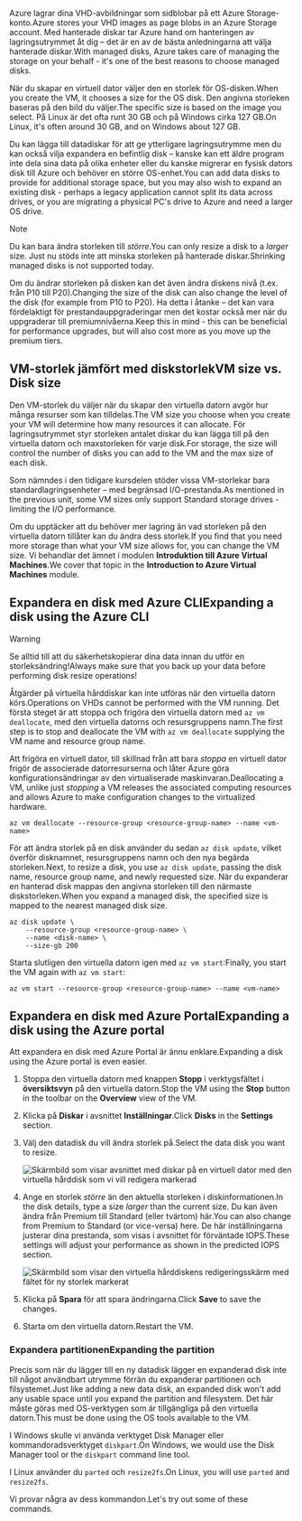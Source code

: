 <span data-ttu-id="95824-101">Azure lagrar dina VHD-avbildningar som sidblobar på ett Azure Storage-konto.</span><span class="sxs-lookup"><span data-stu-id="95824-101">Azure stores your VHD images as page blobs in an Azure Storage account.</span></span> <span data-ttu-id="95824-102">Med hanterade diskar tar Azure hand om hanteringen av lagringsutrymmet åt dig – det är en av de bästa anledningarna att välja hanterade diskar.</span><span class="sxs-lookup"><span data-stu-id="95824-102">With managed disks, Azure takes care of managing the storage on your behalf - it's one of the best reasons to choose managed disks.</span></span>

<span data-ttu-id="95824-103">När du skapar en virtuell dator väljer den en storlek för OS-disken.</span><span class="sxs-lookup"><span data-stu-id="95824-103">When you create the VM, it chooses a size for the OS disk.</span></span> <span data-ttu-id="95824-104">Den angivna storleken baseras på den bild du väljer.</span><span class="sxs-lookup"><span data-stu-id="95824-104">The specific size is based on the image you select.</span></span> <span data-ttu-id="95824-105">På Linux är det ofta runt 30 GB och på Windows cirka 127 GB.</span><span class="sxs-lookup"><span data-stu-id="95824-105">On Linux, it's often around 30 GB, and on Windows about 127 GB.</span></span>

<span data-ttu-id="95824-106">Du kan lägga till datadiskar för att ge ytterligare lagringsutrymme men du kan också vilja expandera en befintlig disk – kanske kan ett äldre program inte dela sina data på olika enheter eller du kanske migrerar en fysisk dators disk till Azure och behöver en större OS-enhet.</span><span class="sxs-lookup"><span data-stu-id="95824-106">You can add data disks to provide for additional storage space, but you may also wish to expand an existing disk - perhaps a legacy application cannot split its data across drives, or you are migrating a physical PC's drive to Azure and need a larger OS drive.</span></span>

> [!NOTE]
> <span data-ttu-id="95824-107">Du kan bara ändra storleken till _större_.</span><span class="sxs-lookup"><span data-stu-id="95824-107">You can only resize a disk to a _larger_ size.</span></span> <span data-ttu-id="95824-108">Just nu stöds inte att minska storleken på hanterade diskar.</span><span class="sxs-lookup"><span data-stu-id="95824-108">Shrinking managed disks is not supported today.</span></span>

<span data-ttu-id="95824-109">Om du ändrar storleken på disken kan det även ändra diskens nivå (t.ex. från P10 till P20).</span><span class="sxs-lookup"><span data-stu-id="95824-109">Changing the size of the disk can also change the level of the disk (for example from P10 to P20).</span></span> <span data-ttu-id="95824-110">Ha detta i åtanke – det kan vara fördelaktigt för prestandauppgraderingar men det kostar också mer när du uppgraderar till premiumnivåerna.</span><span class="sxs-lookup"><span data-stu-id="95824-110">Keep this in mind - this can be beneficial for performance upgrades, but will also cost more as you move up the premium tiers.</span></span>

## <a name="vm-size-vs-disk-size"></a><span data-ttu-id="95824-111">VM-storlek jämfört med diskstorlek</span><span class="sxs-lookup"><span data-stu-id="95824-111">VM size vs. Disk size</span></span>

<span data-ttu-id="95824-112">Den VM-storlek du väljer när du skapar den virtuella datorn avgör hur många resurser som kan tilldelas.</span><span class="sxs-lookup"><span data-stu-id="95824-112">The VM size you choose when you create your VM will determine how many resources it can allocate.</span></span> <span data-ttu-id="95824-113">För lagringsutrymmet styr storleken antalet diskar du kan lägga till på den virtuella datorn och maxstorleken för varje disk.</span><span class="sxs-lookup"><span data-stu-id="95824-113">For storage, the size will control the number of disks you can add to the VM and the max size of each disk.</span></span> 

<span data-ttu-id="95824-114">Som nämndes i den tidigare kursdelen stöder vissa VM-storlekar bara standardlagringsenheter – med begränsad I/O-prestanda.</span><span class="sxs-lookup"><span data-stu-id="95824-114">As mentioned in the previous unit, some VM sizes only support Standard storage drives - limiting the I/O performance.</span></span>

<span data-ttu-id="95824-115">Om du upptäcker att du behöver mer lagring än vad storleken på den virtuella datorn tillåter kan du ändra dess storlek.</span><span class="sxs-lookup"><span data-stu-id="95824-115">If you find that you need more storage than what your VM size allows for, you can change the VM size.</span></span> <span data-ttu-id="95824-116">Vi behandlar det ämnet i modulen **Introduktion till Azure Virtual Machines**.</span><span class="sxs-lookup"><span data-stu-id="95824-116">We cover that topic in the **Introduction to Azure Virtual Machines** module.</span></span>

## <a name="expanding-a-disk-using-the-azure-cli"></a><span data-ttu-id="95824-117">Expandera en disk med Azure CLI</span><span class="sxs-lookup"><span data-stu-id="95824-117">Expanding a disk using the Azure CLI</span></span>

> [!WARNING]
> <span data-ttu-id="95824-118">Se alltid till att du säkerhetskopierar dina data innan du utför en storleksändring!</span><span class="sxs-lookup"><span data-stu-id="95824-118">Always make sure that you back up your data before performing disk resize operations!</span></span>

<span data-ttu-id="95824-119">Åtgärder på virtuella hårddiskar kan inte utföras när den virtuella datorn körs.</span><span class="sxs-lookup"><span data-stu-id="95824-119">Operations on VHDs cannot be performed with the VM running.</span></span> <span data-ttu-id="95824-120">Det första steget är att stoppa och frigöra den virtuella datorn med `az vm deallocate`, med den virtuella datorns och resursgruppens namn.</span><span class="sxs-lookup"><span data-stu-id="95824-120">The first step is to stop and deallocate the VM with `az vm deallocate` supplying the VM name and resource group name.</span></span>

<span data-ttu-id="95824-121">Att frigöra en virtuell dator, till skillnad från att bara _stoppa_ en virtuell dator frigör de associerade datorresurserna och låter Azure göra konfigurationsändringar av den virtualiserade maskinvaran.</span><span class="sxs-lookup"><span data-stu-id="95824-121">Deallocating a VM, unlike just _stopping_ a VM releases the associated computing resources and allows Azure to make configuration changes to the virtualized hardware.</span></span>

```azurecli
az vm deallocate --resource-group <resource-group-name> --name <vm-name>
```

<span data-ttu-id="95824-122">För att ändra storlek på en disk använder du sedan `az disk update`, vilket överför disknamnet, resursgruppens namn och den nya begärda storleken.</span><span class="sxs-lookup"><span data-stu-id="95824-122">Next, to resize a disk, you use `az disk update`, passing the disk name, resource group name, and newly requested size.</span></span> <span data-ttu-id="95824-123">När du expanderar en hanterad disk mappas den angivna storleken till den närmaste diskstorleken.</span><span class="sxs-lookup"><span data-stu-id="95824-123">When you expand a managed disk, the specified size is mapped to the nearest managed disk size.</span></span>

```azurecli
az disk update \
    --resource-group <resource-group-name> \
    --name <disk-name> \
    --size-gb 200
```

<span data-ttu-id="95824-124">Starta slutligen den virtuella datorn igen med `az vm start`:</span><span class="sxs-lookup"><span data-stu-id="95824-124">Finally, you start the VM again with `az vm start`:</span></span>

```azurecli
az vm start --resource-group <resource-group-name> --name <vm-name>
```

## <a name="expanding-a-disk-using-the-azure-portal"></a><span data-ttu-id="95824-125">Expandera en disk med Azure Portal</span><span class="sxs-lookup"><span data-stu-id="95824-125">Expanding a disk using the Azure portal</span></span>

<span data-ttu-id="95824-126">Att expandera en disk med Azure Portal är ännu enklare.</span><span class="sxs-lookup"><span data-stu-id="95824-126">Expanding a disk using the Azure portal is even easier.</span></span>

1. <span data-ttu-id="95824-127">Stoppa den virtuella datorn med knappen **Stopp** i verktygsfältet i **översiktsvyn** på den virtuella datorn.</span><span class="sxs-lookup"><span data-stu-id="95824-127">Stop the VM using the **Stop** button in the toolbar on the **Overview** view of the VM.</span></span>

1. <span data-ttu-id="95824-128">Klicka på **Diskar** i avsnittet **Inställningar**.</span><span class="sxs-lookup"><span data-stu-id="95824-128">Click **Disks** in the **Settings** section.</span></span>

1. <span data-ttu-id="95824-129">Välj den datadisk du vill ändra storlek på.</span><span class="sxs-lookup"><span data-stu-id="95824-129">Select the data disk you want to resize.</span></span>

    ![Skärmbild som visar avsnittet med diskar på en virtuell dator med den virtuella hårddisk som vi vill redigera markerad](../media/5-portal-disks.png)

1. <span data-ttu-id="95824-131">Ange en storlek _större_ än den aktuella storleken i diskinformationen.</span><span class="sxs-lookup"><span data-stu-id="95824-131">In the disk details, type a size _larger_ than the current size.</span></span> <span data-ttu-id="95824-132">Du kan även ändra från Premium till Standard (eller tvärtom) här.</span><span class="sxs-lookup"><span data-stu-id="95824-132">You can also change from Premium to Standard (or vice-versa) here.</span></span> <span data-ttu-id="95824-133">De här inställningarna justerar dina prestanda, som visas i avsnittet för förväntade IOPS.</span><span class="sxs-lookup"><span data-stu-id="95824-133">These settings will adjust your performance as shown in the predicted IOPS section.</span></span>

    ![Skärmbild som visar den virtuella hårddiskens redigeringsskärm med fältet för ny storlek markerat](../media/5-resize-disk.png)

1. <span data-ttu-id="95824-135">Klicka på **Spara** för att spara ändringarna.</span><span class="sxs-lookup"><span data-stu-id="95824-135">Click **Save** to save the changes.</span></span>

1. <span data-ttu-id="95824-136">Starta om den virtuella datorn.</span><span class="sxs-lookup"><span data-stu-id="95824-136">Restart the VM.</span></span>


### <a name="expanding-the-partition"></a><span data-ttu-id="95824-137">Expandera partitionen</span><span class="sxs-lookup"><span data-stu-id="95824-137">Expanding the partition</span></span>

<span data-ttu-id="95824-138">Precis som när du lägger till en ny datadisk lägger en expanderad disk inte till något användbart utrymme förrän du expanderar partitionen och filsystemet.</span><span class="sxs-lookup"><span data-stu-id="95824-138">Just like adding a new data disk, an expanded disk won't add any usable space until you expand the partition and filesystem.</span></span> <span data-ttu-id="95824-139">Det här måste göras med OS-verktygen som är tillgängliga på den virtuella datorn.</span><span class="sxs-lookup"><span data-stu-id="95824-139">This must be done using the OS tools available to the VM.</span></span> 

<span data-ttu-id="95824-140">I Windows skulle vi använda verktyget Disk Manager eller kommandoradsverktyget `diskpart`.</span><span class="sxs-lookup"><span data-stu-id="95824-140">On Windows, we would use the Disk Manager tool or the `diskpart` command line tool.</span></span>

<span data-ttu-id="95824-141">I Linux använder du `parted` och `resize2fs`.</span><span class="sxs-lookup"><span data-stu-id="95824-141">On Linux, you will use `parted` and `resize2fs`.</span></span>

<span data-ttu-id="95824-142">Vi provar några av dess kommandon.</span><span class="sxs-lookup"><span data-stu-id="95824-142">Let's try out some of these commands.</span></span>
